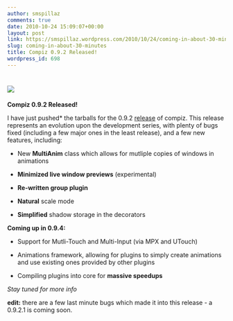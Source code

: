 ```yaml
---
author: smspillaz
comments: true
date: 2010-10-24 15:09:07+00:00
layout: post
link: https://smspillaz.wordpress.com/2010/10/24/coming-in-about-30-minutes/
slug: coming-in-about-30-minutes
title: Compiz 0.9.2 Released!
wordpress_id: 698
---
```


# [![](http://smspillaz.files.wordpress.com/2010/10/compizcap1.png?w=300)](http://smspillaz.files.wordpress.com/2010/10/compizcap1.png)


**Compiz 0.9.2 Released!**

I have just pushed* the tarballs for the 0.9.2 [release](http://lists.compiz.org/pipermail/community/2010-October/000253.html) of compiz. This release represents an evolution upon the development series, with plenty of bugs fixed (including a few major ones in the least release), and a few new features, including:



	
  * New **MultiAnim** class which allows for mutliple copies of windows in animations

	
  * **Minimized live window previews** (experimental)

	
  * **Re-written group plugin**

	
  * **Natural** scale mode

	
  * **Simplified** shadow storage in the decorators


**Coming up in 0.9.4:**



	
  * Support for Mutli-Touch and Multi-Input (via MPX and UTouch)

	
  * Animations framework, allowing for plugins to simply create animations and use existing ones provided by other plugins

	
  * Compiling plugins into core for **massive speedups**


_Stay tuned for more info_

**edit:** there are a few last minute bugs which made it into this release - a 0.9.2.1 is coming soon.
